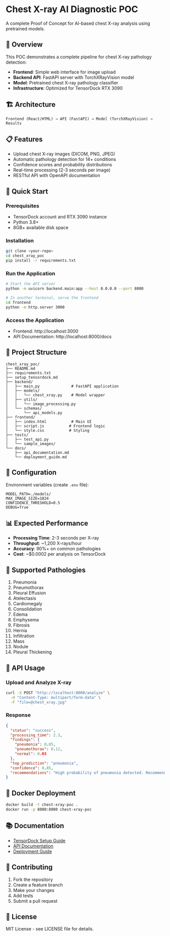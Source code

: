 # Chest X-ray AI Diagnostic POC

A complete Proof of Concept for AI-based chest X-ray analysis using pretrained models.

## 🎯 Overview

This POC demonstrates a complete pipeline for chest X-ray pathology detection:
- **Frontend**: Simple web interface for image upload
- **Backend API**: FastAPI server with TorchXRayVision model
- **Model**: Pretrained chest X-ray pathology classifier
- **Infrastructure**: Optimized for TensorDock RTX 3090

## 🏗️ Architecture

```
Frontend (React/HTML) → API (FastAPI) → Model (TorchXRayVision) → Results
```

## 📋 Features

- Upload chest X-ray images (DICOM, PNG, JPEG)
- Automatic pathology detection for 14+ conditions
- Confidence scores and probability distributions
- Real-time processing (2-3 seconds per image)
- RESTful API with OpenAPI documentation

## 🚀 Quick Start

### Prerequisites
- TensorDock account and RTX 3090 instance
- Python 3.8+
- 8GB+ available disk space

### Installation
```bash
git clone <your-repo>
cd chest_xray_poc
pip install -r requirements.txt
```

### Run the Application
```bash
# Start the API server
python -m uvicorn backend.main:app --host 0.0.0.0 --port 8000

# In another terminal, serve the frontend
cd frontend
python -m http.server 3000
```

### Access the Application
- Frontend: http://localhost:3000
- API Documentation: http://localhost:8000/docs

## 📁 Project Structure

```
chest_xray_poc/
├── README.md
├── requirements.txt
├── setup_tensordock.md
├── backend/
│   ├── main.py              # FastAPI application
│   ├── models/
│   │   └── chest_xray.py    # Model wrapper
│   ├── utils/
│   │   └── image_processing.py
│   └── schemas/
│       └── api_models.py
├── frontend/
│   ├── index.html           # Main UI
│   ├── script.js           # Frontend logic
│   └── style.css           # Styling
├── tests/
│   ├── test_api.py
│   └── sample_images/
└── docs/
    ├── api_documentation.md
    └── deployment_guide.md
```

## 🔧 Configuration

Environment variables (create `.env` file):
```
MODEL_PATH=./models/
MAX_IMAGE_SIZE=1024
CONFIDENCE_THRESHOLD=0.5
DEBUG=True
```

## 📊 Expected Performance

- **Processing Time**: 2-3 seconds per X-ray
- **Throughput**: ~1,200 X-rays/hour
- **Accuracy**: 90%+ on common pathologies
- **Cost**: ~$0.0002 per analysis on TensorDock

## 🏥 Supported Pathologies

1. Pneumonia
2. Pneumothorax
3. Pleural Effusion
4. Atelectasis
5. Cardiomegaly
6. Consolidation
7. Edema
8. Emphysema
9. Fibrosis
10. Hernia
11. Infiltration
12. Mass
13. Nodule
14. Pleural Thickening

## 📝 API Usage

### Upload and Analyze X-ray
```bash
curl -X POST "http://localhost:8000/analyze" \
  -H "Content-Type: multipart/form-data" \
  -F "file=@chest_xray.jpg"
```

### Response
```json
{
  "status": "success",
  "processing_time": 2.3,
  "findings": {
    "pneumonia": 0.85,
    "pneumothorax": 0.12,
    "normal": 0.03
  },
  "top_prediction": "pneumonia",
  "confidence": 0.85,
  "recommendations": "High probability of pneumonia detected. Recommend clinical correlation."
}
```

## 🐳 Docker Deployment

```bash
docker build -t chest-xray-poc .
docker run -p 8000:8000 chest-xray-poc
```

## 📚 Documentation

- [TensorDock Setup Guide](./setup_tensordock.md)
- [API Documentation](./docs/api_documentation.md)
- [Deployment Guide](./docs/deployment_guide.md)

## 🤝 Contributing

1. Fork the repository
2. Create a feature branch
3. Make your changes
4. Add tests
5. Submit a pull request

## 📄 License

MIT License - see LICENSE file for details.
